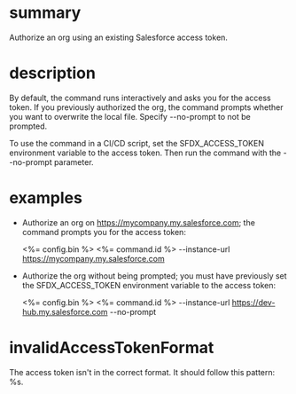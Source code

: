 # summary

Authorize an org using an existing Salesforce access token.

# description

By default, the command runs interactively and asks you for the access token. If you previously authorized the org, the command prompts whether you want to overwrite the local file. Specify --no-prompt to not be prompted.

To use the command in a CI/CD script, set the SFDX_ACCESS_TOKEN environment variable to the access token. Then run the command with the --no-prompt parameter.

# examples

- Authorize an org on https://mycompany.my.salesforce.com; the command prompts you for the access token:

  <%= config.bin %> <%= command.id %> --instance-url https://mycompany.my.salesforce.com

- Authorize the org without being prompted; you must have previously set the SFDX_ACCESS_TOKEN environment variable to the access token:

  <%= config.bin %> <%= command.id %> --instance-url https://dev-hub.my.salesforce.com --no-prompt

# invalidAccessTokenFormat

The access token isn't in the correct format.
It should follow this pattern: %s.
